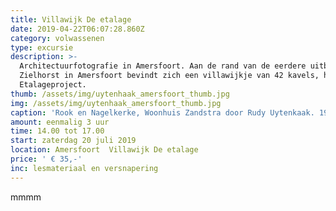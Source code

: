 ```yaml
---
title: Villawijk De etalage
date: 2019-04-22T06:07:28.860Z
category: volwassenen
type: excursie
description: >-
  Architectuurfotografie in Amersfoort. Aan de rand van de eerdere uitbreiding
  Zielhorst in Amersfoort bevindt zich een villawijkje van 42 kavels, het zgn.
  Etalageproject. 
thumb: /assets/img/uytenhaak_amersfoort_thumb.jpg
img: /assets/img/uytenhaak_amersfoort_thumb.jpg
caption: 'Rook en Nagelkerke, Woonhuis Zandstra door Rudy Uytenkaak. 1998'
amount: eenmalig 3 uur
time: 14.00 tot 17.00
start: zaterdag 20 juli 2019
location: Amersfoort  Villawijk De etalage
price: ' € 35,-'
inc: lesmateriaal en versnapering
---
```

mmmm
